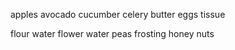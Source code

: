 apples
avocado
cucumber
celery
butter
eggs
tissue

flour water flower water
peas frosting
honey nuts
